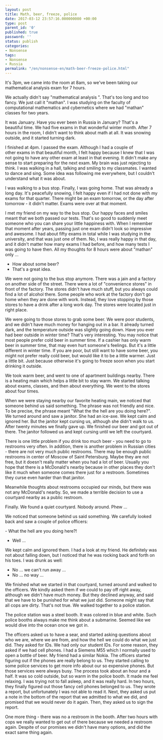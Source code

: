 ```yaml
---
layout: post
title: Math, beer, freeze, police
date: 2017-03-12 23:57:16.000000000 +00:00
type: post
parent_id: '0'
published: true
password: ''
status: publish
categories:
- Nonsense
tags:
- Nonsense
- Russia
permalink: "/en/nonsense-en/math-beer-freeze-police.html"
---
```

It's 3pm, we came into the room at 8am, so&nbsp;we've been taking our mathematical analysis exam for 7 hours.



We actually didn't&nbsp;say "mathematical analysis ". That's too long and too fancy. We just call it "mathan". I was studying on the faculty of computational mathematics and cybernetics where we had&nbsp;"mathan" classes for two years.

It was January. Have you ever been in Russia in January? That's a beautiful&nbsp;time. We had five exams in that wonderful winter month. After 7 hours in the room, I didn't&nbsp;want to think about math at all. It was snowing outside, and it started turning dark.

I finished at 4pm. I passed the exam. Although&nbsp;I had a couple of other&nbsp;exams in that beautiful month, I felt happy because I knew that I was not going to have&nbsp;any other exam at least in that evening. It didn't make any sense&nbsp;to start preparing for the next exam. My brain was just rejecting to think. I was&nbsp;walking in a hall, talking and smiling to my classmates. I wanted to dance and sing. Some idea was following me everywhere, but I couldn't understand what&nbsp;it was about.

I was walking&nbsp;to a bus stop. Finally, I was going home. That&nbsp;was already a long day. It's peacefully snowing, I felt happy even if I had not done with my exams for that quarter. There might be an exam tomorrow, or the day after tomorrow - it didn't matter. Exams were over at that moment.

I met my friend on my way to the bus stop. Our happy faces and smiles meant that we both passed our tests. That's so good to suddenly meet someone who you can share your little happiness with. When I remember that moment after years, passing just one exam didn't look so impressive and awesome. I had about fifty exams in total while I was studying in the university, and that was just one of them. No, I was really happy in that day, and it didn't matter how many exams I had before, and how many tests I was going to have then. All my thoughts for 8 hours were about "mathan" only&nbsp;...

- How about some beer?  
- That's a great idea.

We were&nbsp;not going to the bus stop anymore. There was a jain and a factory on another side of the street. There were a lot of "convenience stores" in front of the factory. The stores didn't have much stuff, but you always could find a lot of alcohol there. Some people who work at the factory don't go home when they are done with work. Instead, they love stopping&nbsp;by those stores to have a drink after a long work day. The stores were located just in right place.

We were going to those stores to grab some beer. We were&nbsp;poor students, and we didn't have much money for hanging out in a bar. It already turned dark, and the temperature outside was slightly going down. Have you ever had beer outside in winter time? That's very interesting. You may notice that most people prefer&nbsp;cold beer in summer time. If a cashier has only warm beer in summer time, that may even hurt someone's feelings.&nbsp;But it's a little different in winter time. If you are poor, but still want to have some beer, you might not prefer really cold beer, but would like it to be a little warmer. Just a little bit. Just because otherwise it's going to freeze soon when you start drinking it outside.

We took warm beer, and went to one of apartment buildings nearby. There is a&nbsp;heating main which helps a little bit to stay warm. We started talking about exams, classes, and then about everything. We went to the stores about four times.

When we were staying nearby our favorite heating main, we noticed that someone behind us said something. The phrase was not friendly and nice. To be precise, the phrase meant "What the the hell&nbsp;are you doing here?". We turned around and saw a&nbsp;janitor. She had an&nbsp;ice-axe. We kept calm and ignored her. But the janitor&nbsp;kept cursing us, although she didn't walk to us. After twenty minutes we finally gave up. We finished our beer and got out of there. The janitor followed us and kept cursing until we left the courtyard.

There is one little problem if you drink too much beer - you need to go to restrooms very often. In addition, there is another problem in Russian cities - there are not very much public restrooms. There may be enough public restrooms in center of Moscow of Saint Petersburg. Maybe they are not free, but it doesn't really matter when you had a lot of beer. Usually you hope that there is a McDonald's nearby because in other places they don't like it much when someone comes there just for a restroom. Sometimes they curse even harder than that janitor.

Meanwhile thoughts about restrooms occupied our minds, but there was not any McDonald's nearby. So, we made a terrible decision to use a courtyard nearby as a public restroom.

Finally. We found a quiet courtyard. Nobody around. Phew ...

We noticed that someone behind us said something. We carefully looked back and saw a couple of police officers:

-&nbsp;What the hell&nbsp;are you doing here?!  
- Well ...

We kept calm and ignored them. I had a look at my friend. He definitely was not about falling down, but I noticed that he was rocking back and forth on his toes. I was drunk as well:

- No ... we can't run away ...  
- No ... no way ...

We finished what we started in that courtyard, turned around and walked to the officers. We kindly asked them if we could to pay off right away, although we didn't have much money. But they declined anyway, and said that we have to be punished for what we just did. Someone might say that all cops&nbsp;are dirty. That's not true. We walked together to a police station.

The police station was a steel booth. It was colored in blue and white. Such police booths always make&nbsp;me think about a submarine. Seemed like we would dive into the ocean once we got in.

The officers asked us to have a sear, and started asking questions about who we are, where we are from, and how the hell we could do what we just did. They asked for IDs. We had only our student IDs. For some reason, they asked if we had cell phones. I had a Siemens M55 which I normally used to open a bottle of beer. My friend had a similar Nokia. The officers started figuring out if the phones are really belong to us. They started calling to some police services to get more info about our so expensive phones. But those services were always busy. The process took about an hour and a half. It was so cold outside, but so warm in the police booth. It made me feel relaxing. I was trying not to fall asleep, and it was really hard. In two hours, they finally figured out those fancy cell phones belonged to us. They wrote a report, but unfortunately I was not able to read it. Next, they asked us put a note in the bottom of the report that we admitted to what we did, and promised that we would&nbsp;never do it again. Then, they asked us to sign the report.

One more thing&nbsp;- there was no a restroom in the booth. After two hours with cops we really wanted to get out of there because we needed a restroom again. Despite of our promises&nbsp;we didn't have many options, and did the exact same thing again.

